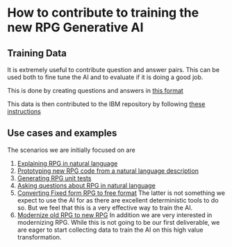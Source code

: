 # How to contribute to training the new RPG Generative AI

## Training Data

It is extremely useful to contribute question and answer pairs.  This can be used both to fine tune the AI and to evaluate if it is doing a good job.

This is done by creating questions and answers in [this format](pages/expanded_qna_format.md)

This data is then contributed to the IBM repository by following [these instructions](pull_request.md)

## Use cases and examples

The scenarios we are initially focused on are

1. [Explaining RPG in natural language](pages/task/explain.md)
2. [Prototyping new RPG code from a natural language description](pages/task/prototype.md)
3. [Generating RPG unit tests](pages/task/unittest.md)
4. [Asking questions about RPG in natural language](pages/task/chat.md)
5. [Converting Fixed form RPG to free format](pages/task/fixed_to_free.md)
The latter is not something we expect to use the AI for as there are excellent deterministic tools to do so.  But we feel that this is a very effective way to train the AI.
6. [Modernize old RPG to new RPG](pages/task/modernize.md)
In addition we are very interested in modernizing RPG.  While this is not going to be our first deliverable, we are eager to start collecting data to train the AI on this high value transformation.

